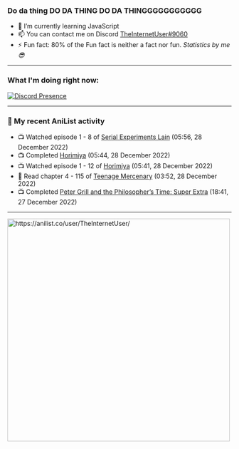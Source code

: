 ### Do da thing DO DA THING DO DA THINGGGGGGGGGGG

- 🌱 I’m currently learning JavaScript
- 📫 You can contact me on Discord [TheInternetUser#9060](https://discord.com/users/534117072796385300)
- ⚡ Fun fact: 80% of the Fun fact is neither a fact nor fun. _Statistics by me 😎_
<hr>
 
### What I'm doing right now:
[![Discord Presence](https://lanyard.cnrad.dev/api/534117072796385300)](https://discord.com/users/534117072796385300)
<hr>
  
### 🌸 My recent AniList activity

<!-- ANILIST_ACTIVITY:start -->

-   📺 Watched episode 1 - 8 of [Serial Experiments Lain](https://anilist.co/anime/339) (05:56, 28 December 2022)
-   📺 Completed [Horimiya](https://anilist.co/anime/124080) (05:44, 28 December 2022)
-   📺 Watched episode 1 - 12 of [Horimiya](https://anilist.co/anime/124080) (05:41, 28 December 2022)
-   📖 Read chapter 4 - 115 of [Teenage Mercenary](https://anilist.co/manga/126297) (03:52, 28 December 2022)
-   📺 Completed [Peter Grill and the Philosopher’s Time: Super Extra](https://anilist.co/anime/141400) (18:41, 27 December 2022)

<!-- ANILIST_ACTIVITY:end -->
<hr>

<img width="500" alt="https://anilist.co/user/TheInternetUser/" src="https://img.anili.st/User/929966"/>
